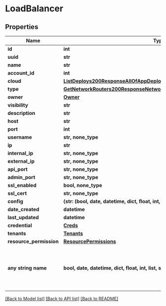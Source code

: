 # LoadBalancer


## Properties
Name | Type | Description | Notes
------------ | ------------- | ------------- | -------------
**id** | **int** |  | [optional] 
**uuid** | **str** |  | [optional] 
**name** | **str** |  | [optional] 
**account_id** | **int** |  | [optional] 
**cloud** | [**ListDeploys200ResponseAllOfAppDeploysInnerInstance**](ListDeploys200ResponseAllOfAppDeploysInnerInstance.md) |  | [optional] 
**type** | [**GetNetworkRouters200ResponseNetworkRoutersInnerInterfacesInnerNetwork**](GetNetworkRouters200ResponseNetworkRoutersInnerInterfacesInnerNetwork.md) |  | [optional] 
**owner** | [**Owner**](Owner.md) |  | [optional] 
**visibility** | **str** |  | [optional] 
**description** | **str** |  | [optional] 
**host** | **str** |  | [optional] 
**port** | **int** |  | [optional] 
**username** | **str, none_type** |  | [optional] 
**ip** | **str** |  | [optional] 
**internal_ip** | **str, none_type** |  | [optional] 
**external_ip** | **str, none_type** |  | [optional] 
**api_port** | **str, none_type** |  | [optional] 
**admin_port** | **str, none_type** |  | [optional] 
**ssl_enabled** | **bool, none_type** |  | [optional] 
**ssl_cert** | **str, none_type** |  | [optional] 
**config** | **{str: (bool, date, datetime, dict, float, int, list, str, none_type)}** |  | [optional] 
**date_created** | **datetime** |  | [optional] 
**last_updated** | **datetime** |  | [optional] 
**credential** | [**Creds**](Creds.md) |  | [optional] 
**tenants** | [**Tenants**](Tenants.md) |  | [optional] 
**resource_permission** | [**ResourcePermissions**](ResourcePermissions.md) |  | [optional] 
**any string name** | **bool, date, datetime, dict, float, int, list, str, none_type** | any string name can be used but the value must be the correct type | [optional]

[[Back to Model list]](../README.md#documentation-for-models) [[Back to API list]](../README.md#documentation-for-api-endpoints) [[Back to README]](../README.md)


